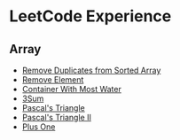 LeetCode Experience
===========
Array
-----------

* [Remove Duplicates from Sorted Array](https://github.com/tsubaki-san/Cpp-primer/blob/master/LeetCode/26.Remove%20Duplicates%20from%20Sorted%20Array.md)
* [Remove Element](https://github.com/tsubaki-san/Cpp-primer/blob/master/LeetCode/27.Remove%20Element.md)
* [Container With Most Water](https://github.com/tsubaki-san/Cpp-primer/blob/master/LeetCode/11.Container%20With%20Most%20Water.md)
* [3Sum](https://github.com/tsubaki-san/Cpp-primer/blob/master/LeetCode/15.3Sum.md)
* [Pascal's Triangle](https://github.com/tsubaki-san/Cpp-primer/blob/master/LeetCode/118.Pascal's%20Triangle.md)
* [Pascal's Triangle II](https://github.com/tsubaki-san/Cpp-primer/blob/master/LeetCode/119.Pascal's%20Triangle%20II.md)
* [Plus One](https://github.com/tsubaki-san/Cpp-primer/blob/master/LeetCode/66.Plus%20One.md)
